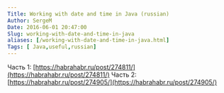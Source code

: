```yaml
---
Title: Working with date and time in Java (russian)
Author: SergeM
Date: 2016-06-01 20:47:00
Slug: working-with-date-and-time-in-java
aliases: [/working-with-date-and-time-in-java.html]
Tags: [ Java,useful,russian]
---
```




Часть 1: [https://habrahabr.ru/post/274811/](https://habrahabr.ru/post/274811/)
Часть 2: [https://habrahabr.ru/post/274905/](https://habrahabr.ru/post/274905/)
